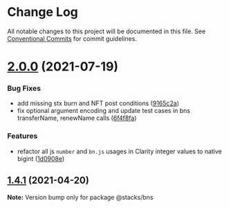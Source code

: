 # Change Log

All notable changes to this project will be documented in this file.
See [Conventional Commits](https://conventionalcommits.org) for commit guidelines.

# [2.0.0](https://github.com/blockstack/stacks.js/compare/v2.0.0-beta.1...v2.0.0) (2021-07-19)


### Bug Fixes

* add missing stx burn and NFT post conditions ([9165c2a](https://github.com/blockstack/stacks.js/commit/9165c2a11b71176650c8ca2c4a8183e705e5c37e))
* fix optional argument encoding and update test cases in bns transferName, renewName calls ([6f4f8fa](https://github.com/blockstack/stacks.js/commit/6f4f8fa67e208541adf9acbe780f74a8d002e5a2))


### Features

* refactor all js `number` and `bn.js` usages in Clarity integer values to native bigint ([1d0908e](https://github.com/blockstack/stacks.js/commit/1d0908ef67cafbc09623adbcac54d85e92e174a0))





## [1.4.1](https://github.com/blockstack/stacks.js/compare/v1.4.1-alpha.0...v1.4.1) (2021-04-20)

**Note:** Version bump only for package @stacks/bns
